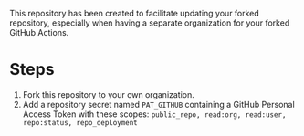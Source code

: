 This repository has been created to facilitate updating your forked repository, especially when having a separate organization for your forked GitHub Actions.

# Steps
1. Fork this repository to your own organization.
1. Add a repository secret named `PAT_GITHUB` containing a GitHub Personal Access Token with these scopes: `public_repo, read:org, read:user, repo:status, repo_deployment`